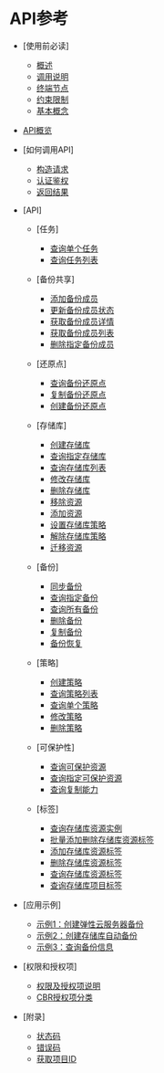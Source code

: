 # API参考

-   [使用前必读]
    -   [概述](概述.md)
    -   [调用说明](调用说明.md)
    -   [终端节点](终端节点.md)
    -   [约束限制](约束限制.md)
    -   [基本概念](基本概念.md)

-   [API概览](API概览.md)
-   [如何调用API]
    -   [构造请求](构造请求.md)
    -   [认证鉴权](认证鉴权.md)
    -   [返回结果](返回结果.md)

-   [API]
    -   [任务]
        -   [查询单个任务](查询单个任务.md)
        -   [查询任务列表](查询任务列表.md)

    -   [备份共享]
        -   [添加备份成员](添加备份成员.md)
        -   [更新备份成员状态](更新备份成员状态.md)
        -   [获取备份成员详情](获取备份成员详情.md)
        -   [获取备份成员列表](获取备份成员列表.md)
        -   [删除指定备份成员](删除指定备份成员.md)

    -   [还原点]
        -   [查询备份还原点](查询备份还原点.md)
        -   [复制备份还原点](复制备份还原点.md)
        -   [创建备份还原点](创建备份还原点.md)

    -   [存储库]
        -   [创建存储库](创建存储库.md)
        -   [查询指定存储库](查询指定存储库.md)
        -   [查询存储库列表](查询存储库列表.md)
        -   [修改存储库](修改存储库.md)
        -   [删除存储库](删除存储库.md)
        -   [移除资源](移除资源.md)
        -   [添加资源](添加资源.md)
        -   [设置存储库策略](设置存储库策略.md)
        -   [解除存储库策略](解除存储库策略.md)
        -   [迁移资源](迁移资源.md)

    -   [备份]
        -   [同步备份](同步备份.md)
        -   [查询指定备份](查询指定备份.md)
        -   [查询所有备份](查询所有备份.md)
        -   [删除备份](删除备份.md)
        -   [复制备份](复制备份.md)
        -   [备份恢复](备份恢复.md)

    -   [策略]
        -   [创建策略](创建策略.md)
        -   [查询策略列表](查询策略列表.md)
        -   [查询单个策略](查询单个策略.md)
        -   [修改策略](修改策略.md)
        -   [删除策略](删除策略.md)

    -   [可保护性]
        -   [查询可保护资源](查询可保护资源.md)
        -   [查询指定可保护资源](查询指定可保护资源.md)
        -   [查询复制能力](查询复制能力.md)

    -   [标签]
        -   [查询存储库资源实例](查询存储库资源实例.md)
        -   [批量添加删除存储库资源标签](批量添加删除存储库资源标签.md)
        -   [添加存储库资源标签](添加存储库资源标签.md)
        -   [删除存储库资源标签](删除存储库资源标签.md)
        -   [查询存储库资源标签](查询存储库资源标签.md)
        -   [查询存储库项目标签](查询存储库项目标签.md)

-   [应用示例]
    -   [示例1：创建弹性云服务器备份](示例1-创建弹性云服务器备份.md)
    -   [示例2：创建存储库自动备份](示例2-创建存储库自动备份.md)
    -   [示例3：查询备份信息](示例3-查询备份信息.md)

-   [权限和授权项]
    -   [权限及授权项说明](权限及授权项说明.md)
    -   [CBR授权项分类](CBR授权项分类.md)

-   [附录]
    -   [状态码](状态码.md)
    -   [错误码](错误码.md)
    -   [获取项目ID](获取项目ID.md)

